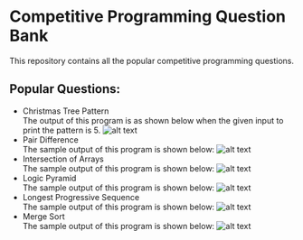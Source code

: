 # Competitive Programming Question Bank
This repository contains all the popular competitive programming questions.

## Popular Questions:
* Christmas Tree Pattern\
 The output of this program is as shown below when the given input to print the pattern is 5.
 ![alt text](https://raw.githubusercontent.com/smv1999/CompetitiveProgrammingQuestionBank/master/christmas_tree.png)
* Pair Difference\
The sample output of this program is shown below:
 ![alt text](https://raw.githubusercontent.com/smv1999/CompetitiveProgrammingQuestionBank/master/find_pair_difference.png)
* Intersection of Arrays\
The sample output of this program is shown below:
 ![alt text](https://raw.githubusercontent.com/smv1999/CompetitiveProgrammingQuestionBank/master/intersection_of_arrays.png)
* Logic Pyramid\
The sample output of this program is shown below:
 ![alt text](https://raw.githubusercontent.com/smv1999/CompetitiveProgrammingQuestionBank/master/logic_pyramid.png)
* Longest Progressive Sequence\
The sample output of this program is shown below:
 ![alt text](https://raw.githubusercontent.com/smv1999/CompetitiveProgrammingQuestionBank/master/longest_progressive_sequence.png)
* Merge Sort\
The sample output of this program is shown below:
 ![alt text](https://raw.githubusercontent.com/smv1999/CompetitiveProgrammingQuestionBank/master/merge_sort%20.png)
